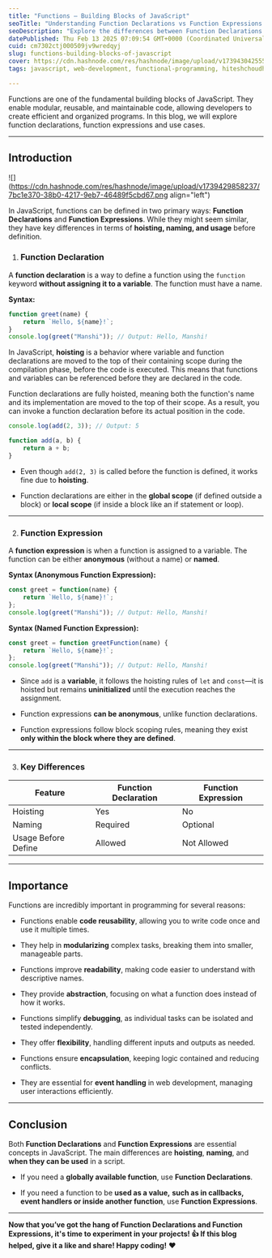 ```yaml
---
title: "Functions – Building Blocks of JavaScript"
seoTitle: "Understanding Function Declarations vs Function Expressions "
seoDescription: "Explore the differences between Function Declarations and Function Expressions in JavaScript. Learn about hoisting, scoping, and use cases.   "
datePublished: Thu Feb 13 2025 07:09:54 GMT+0000 (Coordinated Universal Time)
cuid: cm7302ctj000509jv9wredqyj
slug: functions-building-blocks-of-javascript
cover: https://cdn.hashnode.com/res/hashnode/image/upload/v1739430425551/98cfb7ea-e931-4dec-aa1d-cc2dbf600bc9.jpeg
tags: javascript, web-development, functional-programming, hiteshchoudharylco, chaicode

---
```


Functions are one of the fundamental building blocks of JavaScript. They enable modular, reusable, and maintainable code, allowing developers to create efficient and organized programs. In this blog, we will explore function declarations, function expressions and use cases.

---

## Introduction

![](https://cdn.hashnode.com/res/hashnode/image/upload/v1739429858237/7bc1e370-38b0-4217-9eb7-46489f5cbd67.png align="left")

In JavaScript, functions can be defined in two primary ways: **Function Declarations** and **Function Expressions**. While they might seem similar, they have key differences in terms of **hoisting, naming, and usage** before definition.

1. ### Function Declaration
    

A **function declaration** is a way to define a function using the `function` keyword **without assigning it to a variable**. The function must have a name.

**Syntax:**

```javascript
function greet(name) {
    return `Hello, ${name}!`;
}
console.log(greet("Manshi")); // Output: Hello, Manshi!
```

In JavaScript, **hoisting** is a behavior where variable and function declarations are moved to the top of their containing scope during the compilation phase, before the code is executed. This means that functions and variables can be referenced before they are declared in the code.

Function declarations are fully hoisted, meaning both the function's name and its implementation are moved to the top of their scope. As a result, you can invoke a function declaration before its actual position in the code.

```javascript
console.log(add(2, 3)); // Output: 5

function add(a, b) {
    return a + b;
}
```

* Even though `add(2, 3)` is called before the function is defined, it works fine due to **hoisting**.
    
* Function declarations are either in the **global scope** (if defined outside a block) or **local scope** (if inside a block like an if statement or loop).
    

---

2. ### Function Expression
    

A **function expression** is when a function is assigned to a variable. The function can be either **anonymous** (without a name) or **named**.

**Syntax (Anonymous Function Expression):**

```javascript
const greet = function(name) {
    return `Hello, ${name}!`;
};
console.log(greet("Manshi")); // Output: Hello, Manshi!
```

**Syntax (Named Function Expression):**

```javascript
const greet = function greetFunction(name) {
    return `Hello, ${name}!`;
};
console.log(greet("Manshi")); // Output: Hello, Manshi!
```

* Since `add` is a **variable**, it follows the hoisting rules of `let` and `const`—it is hoisted but remains **uninitialized** until the execution reaches the assignment.
    
* Function expressions **can be anonymous**, unlike function declarations.
    
* Function expressions follow block scoping rules, meaning they exist **only within the block where they are defined**.
    

---

3. ### Key Differences
    

| Feature | Function Declaration | Function Expression |
| --- | --- | --- |
| Hoisting | Yes | No |
| Naming | Required | Optional |
| Usage Before Define | Allowed | Not Allowed |

---

## Importance

Functions are incredibly important in programming for several reasons:

* Functions enable **code reusability**, allowing you to write code once and use it multiple times.
    
* They help in **modularizing** complex tasks, breaking them into smaller, manageable parts.
    
* Functions improve **readability**, making code easier to understand with descriptive names.
    
* They provide **abstraction**, focusing on what a function does instead of how it works.
    
* Functions simplify **debugging**, as individual tasks can be isolated and tested independently.
    
* They offer **flexibility**, handling different inputs and outputs as needed.
    
* Functions ensure **encapsulation**, keeping logic contained and reducing conflicts.
    
* They are essential for **event handling** in web development, managing user interactions efficiently.
    

---

## Conclusion

Both **Function Declarations** and **Function Expressions** are essential concepts in JavaScript. The main differences are **hoisting**, **naming**, and **when they can be used** in a script.

* If you need a **globally available function**, use **Function Declarations**.
    
* If you need a function to be **used as a value,** **such as in callbacks, event handlers or inside another function**, use **Function Expressions**.
    

---

**Now that you’ve got the hang of Function Declarations and Function Expressions, it's time to experiment in your projects! 👍 If this blog helped, give it a like and share! Happy coding!** ❤️